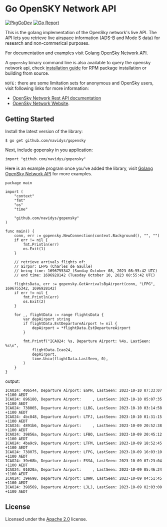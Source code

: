 # Go OpenSKY Network API
[![PkgGoDev](https://pkg.go.dev/badge/github.com/navidys/gopensky)](https://pkg.go.dev/github.com/navidys/gopensky)
[![Go Report](https://goreportcard.com/badge/github.com/navidys/gopensky)](https://goreportcard.com/report/github.com/navidys/gopensky)

This is the golang implementation of the OpenSky network's live API.
The API lets you retrieve live airspace information (ADS-B and Mode S data) for research and non-commerical purposes.

For documentation and examples visit [Golang OpenSky Network API](https://navidys.github.io/gopensky/).

A `gopensky` binary command line is also available to query the opensky network api, check [installation guide](./INSTALL.md) for RPM package installation or building from source.

`NOTE:` there are some limitation sets for anonymous and OpenSky users, visit following links for more information:
* [OpenSky Network Rest API documentation](https://openskynetwork.github.io/opensky-api/)
* [OpenSky Network Website](https://opensky-network.org/).

## Getting Started

Install the latest version of the library:

```
$ go get github.com/navidys/gopensky
```

Next, include gopensky in you application:

```
import "github.com/navidys/gopensky"
```

Here is an example program once you've added the library, visit [Golang OpenSky Network API](https://navidys.github.io/gopensky/) for more examples.


```
package main

import (
	"context"
	"fmt"
	"os"
	"time"

	"github.com/navidys/gopensky"
)

func main() {
	conn, err := gopensky.NewConnection(context.Background(), "", "")
	if err != nil {
		fmt.Println(err)
		os.Exit(1)
	}

	// retrieve arrivals flights of:
	// airpor: LFPG (Charles de Gaulle)
	// being time: 1696755342 (Sunday October 08, 2023 08:55:42 UTC)
	// end time: 1696928142 (Tuesday October 10, 2023 08:55:42 UTC)

	flightsData, err := gopensky.GetArrivalsByAirport(conn, "LFPG", 1696755342, 1696928142)
	if err != nil {
		fmt.Println(err)
		os.Exit(2)
	}

	for _, flightData := range flightsData {
		var depAirport string
		if flightData.EstDepartureAirport != nil {
			depAirport = *flightData.EstDepartureAirport
		}

		fmt.Printf("ICAO24: %s, Departure Airport: %4s, LastSeen: %s\n",
			flightData.Icao24,
			depAirport,
			time.Unix(flightData.LastSeen, 0),
		)
	}
}
```

output:

```
ICAO24: 406544, Departure Airport: EGPH, LastSeen: 2023-10-10 07:33:07 +1100 AEDT
ICAO24: 896180, Departure Airport:     , LastSeen: 2023-10-10 05:07:35 +1100 AEDT
ICAO24: 738065, Departure Airport: LLBG, LastSeen: 2023-10-10 03:14:58 +1100 AEDT
ICAO24: 4bc848, Departure Airport: LTFJ, LastSeen: 2023-10-10 01:31:15 +1100 AEDT
ICAO24: 4891b6, Departure Airport:     , LastSeen: 2023-10-09 20:52:38 +1100 AEDT
ICAO24: 39856a, Departure Airport: LFBO, LastSeen: 2023-10-09 20:45:12 +1100 AEDT
ICAO24: 4ba9c9, Departure Airport: LTFM, LastSeen: 2023-10-09 18:52:45 +1100 AEDT
ICAO24: 738075, Departure Airport: LFPG, LastSeen: 2023-10-09 16:03:10 +1100 AEDT
ICAO24: 39e68b, Departure Airport: ESSA, LastSeen: 2023-10-09 07:23:04 +1100 AEDT
ICAO24: 01020a, Departure Airport:     , LastSeen: 2023-10-09 05:46:24 +1100 AEDT
ICAO24: 39e698, Departure Airport: LOWW, LastSeen: 2023-10-09 04:51:45 +1100 AEDT
ICAO24: 398569, Departure Airport: LJLJ, LastSeen: 2023-10-09 02:03:00 +1100 AEDT
```

## License

Licensed under the [Apache 2.0](LICENSE) license.
